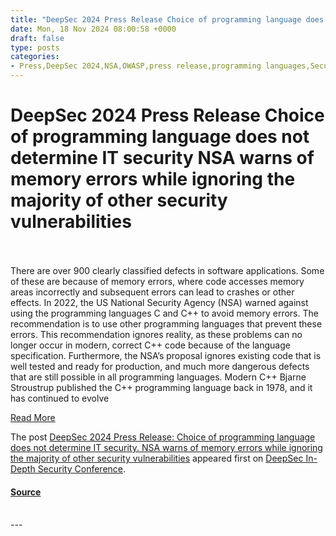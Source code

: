 ```yaml
---
title: "DeepSec 2024 Press Release Choice of programming language does not determine IT security NSA warns of memory errors while ignoring the majority of other security vulnerabilities"
date: Mon, 18 Nov 2024 08:00:58 +0000
draft: false
type: posts
categories: 
- Press,DeepSec 2024,NSA,OWASP,press release,programming languages,Secure Coding,secure design,sematicon AG
---
```

# DeepSec 2024 Press Release Choice of programming language does not determine IT security NSA warns of memory errors while ignoring the majority of other security vulnerabilities

<br/>

<br/>
There are over 900 clearly classified defects in software applications. Some of these are because of memory errors, where code accesses memory areas incorrectly and subsequent errors can lead to crashes or other effects. In 2022, the US National Security Agency (NSA) warned against using the programming languages C and C++ to avoid memory errors. The recommendation is to use other programming languages that prevent these errors. This recommendation ignores reality, as these problems can no longer occur in modern, correct C++ code because of the language specification. Furthermore, the NSA’s proposal ignores existing code that is well tested and ready for production, and much more dangerous defects that are still possible in all programming languages. Modern C++ Bjarne Stroustrup published the C++ programming language back in 1978, and it has continued to evolve

[Read More](https://blog.deepsec.net/deepsec-2024-press-release-choice-of-programming-language-does-not-determine-it-security-nsa-warns-of-memory-errors-while-ignoring-the-majority-of-other-security-vulnerabilities/)

The post [DeepSec 2024 Press Release: Choice of programming language does not determine IT security. NSA warns of memory errors while ignoring the majority of other security vulnerabilities](https://blog.deepsec.net/deepsec-2024-press-release-choice-of-programming-language-does-not-determine-it-security-nsa-warns-of-memory-errors-while-ignoring-the-majority-of-other-security-vulnerabilities/) appeared first on [DeepSec In-Depth Security Conference](https://blog.deepsec.net).

#### [Source](https://blog.deepsec.net/deepsec-2024-press-release-choice-of-programming-language-does-not-determine-it-security-nsa-warns-of-memory-errors-while-ignoring-the-majority-of-other-security-vulnerabilities/)

<br/>
---
